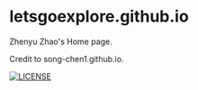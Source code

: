 # letsgoexplore.github.io
Zhenyu Zhao's Home page.

Credit to song-chen1.github.io.

[![LICENSE](https://img.shields.io/github/license/yaoyao-liu/minimal-light?style=flat-square&logo=creative-commons&color=EF9421)](https://github.com/yaoyao-liu/yaoyao-liu.github.io/blob/main/LICENSE)
